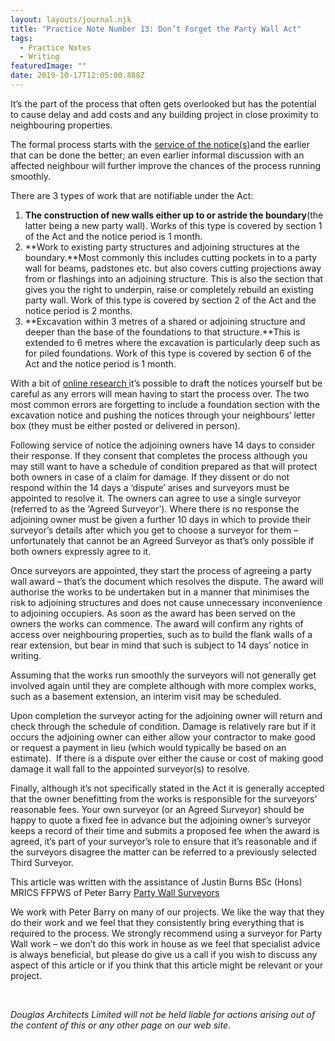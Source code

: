 ```yaml
---
layout: layouts/journal.njk
title: "Practice Note Number 13: Don’t Forget the Party Wall Act"
tags:
  - Practice Notes
  - Writing
featuredImage: ""
date: 2019-10-17T12:05:00.888Z
---
```

It’s the part of the process that often gets overlooked but has the potential to cause delay and add costs and any building project in close proximity to neighbouring properties.

The formal process starts with the [service of the notice(s)](https://www.peterbarry.co.uk/blog/when-should-party-wall-notices-be-served/)and the earlier that can be done the better; an even earlier informal discussion with an affected neighbour will further improve the chances of the process running smoothly.

There are 3 types of work that are notifiable under the Act:

1. **The construction of new walls either up to or astride the boundary**(the latter being a new party wall). Works of this type is covered by section 1 of the Act and the notice period is 1 month.
2. **Work to existing party structures and adjoining structures at the boundary.**Most commonly this includes cutting pockets in to a party wall for beams, padstones etc. but also covers cutting projections away from or flashings into an adjoining structure. This is also the section that gives you the right to underpin, raise or completely rebuild an existing party wall. Work of this type is covered by section 2 of the Act and the notice period is 2 months.
3. **Excavation within 3 metres of a shared or adjoining structure and deeper than the base of the foundations to that structure.**This is extended to 6 metres where the excavation is particularly deep such as for piled foundations. Work of this type is covered by section 6 of the Act and the notice period is 1 month.

With a bit of [online research ](http://www.mypropertyguide.co.uk/articles/display/10105/are-my-proposed-works-covered-by-the-party-wall-act.htm)it’s possible to draft the notices yourself but be careful as any errors will mean having to start the process over. The two most common errors are forgetting to include a foundation section with the excavation notice and pushing the notices through your neighbours’ letter box (they must be either posted or delivered in person).

Following service of notice the adjoining owners have 14 days to consider their response. If they consent that completes the process although you may still want to have a schedule of condition prepared as that will protect both owners in case of a claim for damage. If they dissent or do not respond within the 14 days a ‘dispute’ arises and surveyors must be appointed to resolve it. The owners can agree to use a single surveyor (referred to as the ‘Agreed Surveyor’). Where there is no response the adjoining owner must be given a further 10 days in which to provide their surveyor’s details after which you get to choose a surveyor for them – unfortunately that cannot be an Agreed Surveyor as that’s only possible if both owners expressly agree to it.

Once surveyors are appointed, they start the process of agreeing a party wall award – that’s the document which resolves the dispute. The award will authorise the works to be undertaken but in a manner that minimises the risk to adjoining structures and does not cause unnecessary inconvenience to adjoining occupiers. As soon as the award has been served on the owners the works can commence. The award will confirm any rights of access over neighbouring properties, such as to build the flank walls of a rear extension, but bear in mind that such is subject to 14 days’ notice in writing.

Assuming that the works run smoothly the surveyors will not generally get involved again until they are complete although with more complex works, such as a basement extension, an interim visit may be scheduled.

Upon completion the surveyor acting for the adjoining owner will return and check through the schedule of condition. Damage is relatively rare but if it occurs the adjoining owner can either allow your contractor to make good or request a payment in lieu (which would typically be based on an estimate).  If there is a dispute over either the cause or cost of making good damage it wall fall to the appointed surveyor(s) to resolve.

Finally, although it’s not specifically stated in the Act it is generally accepted that the owner benefitting from the works is responsible for the surveyors’ reasonable fees. Your own surveyor (or an Agreed Surveyor) should be happy to quote a fixed fee in advance but the adjoining owner’s surveyor keeps a record of their time and submits a proposed fee when the award is agreed, it’s part of your surveyor’s role to ensure that it’s reasonable and if the surveyors disagree the matter can be referred to a previously selected Third Surveyor.

This article was written with the assistance of Justin Burns BSc (Hons) MRICS FFPWS of Peter Barry [Party Wall Surveyors](https://www.peterbarry.co.uk/contact/northlondon/)

We work with Peter Barry on many of our projects. We like the way that they do their work and we feel that they consistently bring everything that is required to the process. We strongly recommend using a surveyor for Party Wall work – we don’t do this work in house as we feel that specialist advice is always beneficial, but please do give us a call if you wish to discuss any aspect of this article or if you think that this article might be relevant or your project.

 

*Douglas Architects Limited will not be held liable for actions arising out of the content of this or any other page on our web site.*
